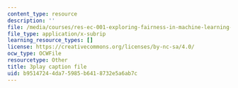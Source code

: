```yaml
---
content_type: resource
description: ''
file: /media/courses/res-ec-001-exploring-fairness-in-machine-learning-for-international-development-spring-2020/b95147244da75985b6418732e5a6ab7c_3f98wYIWsN0.vtt
file_type: application/x-subrip
learning_resource_types: []
license: https://creativecommons.org/licenses/by-nc-sa/4.0/
ocw_type: OCWFile
resourcetype: Other
title: 3play caption file
uid: b9514724-4da7-5985-b641-8732e5a6ab7c
---
```


